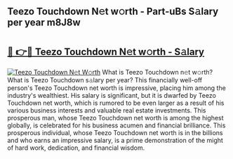 ## Teezo Touchdown N𝚎t w𝚘rth - Part-uBs S𝚊lary per year m8J8w

# <h2><a href="http://gc26igy.nevu.top/?p=Teezo+Touchdown">🔗 👉🔴 Teezo Touchdown N𝚎t w𝚘rth - S𝚊lary</a></h2>

[![Teezo Touchdown N𝚎t W𝚘rth](https://i.imgur.com/Oavwk0R.jpeg)](http://gc26igy.nevu.top/?p=Teezo+Touchdown)
What is Teezo Touchdown n𝚎t w𝚘rth? What is Teezo Touchdown s𝚊lary per year?
This financially well-off person's Teezo Touchdown net worth is impressive, placing him among the industry's wealthiest. His salary is significant, but it is dwarfed by Teezo Touchdown net worth, which is rumored to be even larger as a result of his various business interests and valuable real estate investments. This prosperous man, whose Teezo Touchdown net worth is among the highest globally, is celebrated for his business acumen and financial brilliance. This prosperous individual, whose Teezo Touchdown net worth is in the billions and who earns an impressive salary, is a prime demonstration of the might of hard work, dedication, and financial wisdom.
